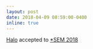 ```yaml
---
layout: post
date: 2018-04-09 08:59:00-0400
inline: true
---
```


[Halo](https://arxiv.org/abs/1805.08271) accepted to [*SEM 2018](https://sites.google.com/view/starsem2018/home?authuser=0)